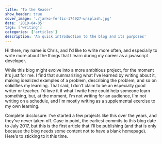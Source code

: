 ```yaml
---
title: 'To the Reader'
show_header: true
cover_image: './janko-ferlic-174927-unsplash.jpg'
date: '2019-04-05'
tags: ['writing']
categories: ['articles']
description: 'An quick introduction to the blog and its purposes'
---
```


Hi there, my name is Chris, and I'd like to write more often, and especially to write more about the things that I learn during my career as a javascript developer.

While this blog might evolve into a more ambitious project, for the moment it's just for me. I find that summarizing what I've learned by writing about it, making idealized examples of a problem, describing the problem, and so on solidifies my learning. That said, I don't claim to be an especially good writer or teacher. I'd love it if what I write here could help someone learn something, but, at the moment, I'm not writing for an audience, I'm not writing on a schedule, and I'm mostly writing as a supplemental exercise to my own learning.

Complete disclosure: I've started a few projects like this over the years, and they've never taken off. Case in point, the earliest commits to this blog date to July 2017, but this is the first article that I'll be publishing (and that is only because the blog needs some content not to have a blank homepage). Here's to sticking to it this time.
